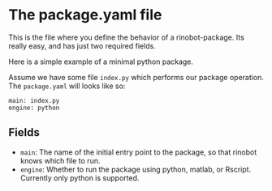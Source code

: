 # The package.yaml file

This is the file where you define the behavior of a rinobot-package. Its 
really easy, and has just two required fields.

Here is a simple example of a minimal python package.

Assume we have some file `index.py` which performs our package operation. The `package.yaml` will looks like so:

```
main: index.py
engine: python
```

## Fields

- `main`: The name of the initial entry point to the package, so that rinobot knows which file to run.
- `engine`: Whether to run the package using python, matlab, or Rscript. Currently only python is supported. 
